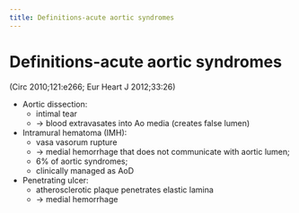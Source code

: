 ```yaml
---
title: Definitions-acute aortic syndromes
---
```


# Definitions-acute aortic syndromes

(Circ 2010;121:e266; Eur Heart J 2012;33:26)

- Aortic dissection:
  - intimal tear
  - → blood extravasates into Ao media (creates false lumen)
- Intramural hematoma (IMH):
  - vasa vasorum rupture
  - → medial hemorrhage that does not communicate with aortic lumen;
  - 6% of aortic syndromes;
  - clinically managed as AoD
- Penetrating ulcer:
  - atherosclerotic plaque penetrates elastic lamina
  - → medial hemorrhage
